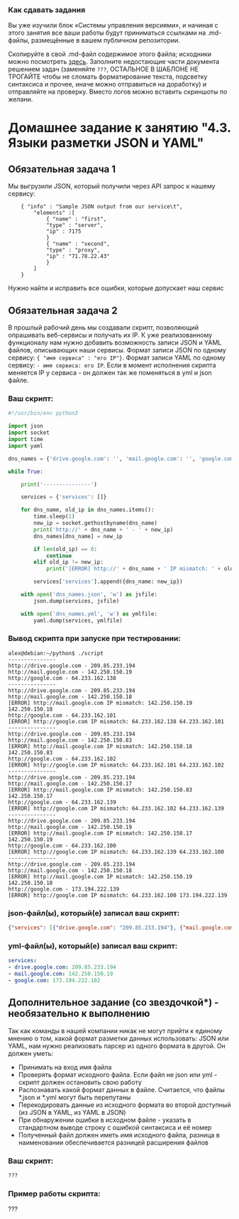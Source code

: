 ### Как сдавать задания

Вы уже изучили блок «Системы управления версиями», и начиная с этого занятия все ваши работы будут приниматься ссылками на .md-файлы, размещённые в вашем публичном репозитории.

Скопируйте в свой .md-файл содержимое этого файла; исходники можно посмотреть [здесь](https://raw.githubusercontent.com/netology-code/sysadm-homeworks/devsys10/04-script-03-yaml/README.md). Заполните недостающие части документа решением задач (заменяйте `???`, ОСТАЛЬНОЕ В ШАБЛОНЕ НЕ ТРОГАЙТЕ чтобы не сломать форматирование текста, подсветку синтаксиса и прочее, иначе можно отправиться на доработку) и отправляйте на проверку. Вместо логов можно вставить скриншоты по желани.

# Домашнее задание к занятию "4.3. Языки разметки JSON и YAML"


## Обязательная задача 1
Мы выгрузили JSON, который получили через API запрос к нашему сервису:
```
    { "info" : "Sample JSON output from our service\t",
        "elements" :[
            { "name" : "first",
            "type" : "server",
            "ip" : 7175 
            }
            { "name" : "second",
            "type" : "proxy",
            "ip" : "71.78.22.43"
            }
        ]
    }
```
  Нужно найти и исправить все ошибки, которые допускает наш сервис

## Обязательная задача 2
В прошлый рабочий день мы создавали скрипт, позволяющий опрашивать веб-сервисы и получать их IP. К уже реализованному функционалу нам нужно добавить возможность записи JSON и YAML файлов, описывающих наши сервисы. Формат записи JSON по одному сервису: `{ "имя сервиса" : "его IP"}`. Формат записи YAML по одному сервису: `- имя сервиса: его IP`. Если в момент исполнения скрипта меняется IP у сервиса - он должен так же поменяться в yml и json файле.

### Ваш скрипт:
```python
#!/usr/bin/env python3

import json
import socket
import time
import yaml

dns_names = {'drive.google.com': '', 'mail.google.com': '', 'google.com': ''}

while True:

    print('---------------')

    services = {'services': []}

    for dns_name, old_ip in dns_names.items():
        time.sleep(1)
        new_ip = socket.gethostbyname(dns_name)
        print('http://' + dns_name + ' - ' + new_ip)
        dns_names[dns_name] = new_ip

        if len(old_ip) == 0:
            continue
        elif old_ip != new_ip:
            print('[ERROR] http://' + dns_name + ' IP mismatch: ' + old_ip + ' ' + new_ip)

        services['services'].append({dns_name: new_ip})

    with open('dns_names.json', 'w') as jsfile:
        json.dump(services, jsfile)

    with open('dns_names.yml', 'w') as ymlfile:
        yaml.dump(services, ymlfile)
```

### Вывод скрипта при запуске при тестировании:
```
alex@debian:~/python$ ./script
---------------
http://drive.google.com - 209.85.233.194
http://mail.google.com - 142.250.150.19
http://google.com - 64.233.162.138
---------------
http://drive.google.com - 209.85.233.194
http://mail.google.com - 142.250.150.18
[ERROR] http://mail.google.com IP mismatch: 142.250.150.19 142.250.150.18
http://google.com - 64.233.162.101
[ERROR] http://google.com IP mismatch: 64.233.162.138 64.233.162.101
---------------
http://drive.google.com - 209.85.233.194
http://mail.google.com - 142.250.150.83
[ERROR] http://mail.google.com IP mismatch: 142.250.150.18 142.250.150.83
http://google.com - 64.233.162.102
[ERROR] http://google.com IP mismatch: 64.233.162.101 64.233.162.102
---------------
http://drive.google.com - 209.85.233.194
http://mail.google.com - 142.250.150.17
[ERROR] http://mail.google.com IP mismatch: 142.250.150.83 142.250.150.17
http://google.com - 64.233.162.139
[ERROR] http://google.com IP mismatch: 64.233.162.102 64.233.162.139
---------------
http://drive.google.com - 209.85.233.194
http://mail.google.com - 142.250.150.19
[ERROR] http://mail.google.com IP mismatch: 142.250.150.17 142.250.150.19
http://google.com - 64.233.162.100
[ERROR] http://google.com IP mismatch: 64.233.162.139 64.233.162.100
---------------
http://drive.google.com - 209.85.233.194
http://mail.google.com - 142.250.150.18
[ERROR] http://mail.google.com IP mismatch: 142.250.150.19 142.250.150.18
http://google.com - 173.194.222.139
[ERROR] http://google.com IP mismatch: 64.233.162.100 173.194.222.139
```

### json-файл(ы), который(е) записал ваш скрипт:
```json
{"services": [{"drive.google.com": "209.85.233.194"}, {"mail.google.com": "142.250.150.19"}, {"google.com": "173.194.222.102"}]}
```

### yml-файл(ы), который(е) записал ваш скрипт:
```yaml
services:
- drive.google.com: 209.85.233.194
- mail.google.com: 142.250.150.19
- google.com: 173.194.222.102
```

## Дополнительное задание (со звездочкой*) - необязательно к выполнению

Так как команды в нашей компании никак не могут прийти к единому мнению о том, какой формат разметки данных использовать: JSON или YAML, нам нужно реализовать парсер из одного формата в другой. Он должен уметь:
   * Принимать на вход имя файла
   * Проверять формат исходного файла. Если файл не json или yml - скрипт должен остановить свою работу
   * Распознавать какой формат данных в файле. Считается, что файлы *.json и *.yml могут быть перепутаны
   * Перекодировать данные из исходного формата во второй доступный (из JSON в YAML, из YAML в JSON)
   * При обнаружении ошибки в исходном файле - указать в стандартном выводе строку с ошибкой синтаксиса и её номер
   * Полученный файл должен иметь имя исходного файла, разница в наименовании обеспечивается разницей расширения файлов

### Ваш скрипт:
```python
???
```

### Пример работы скрипта:
???

